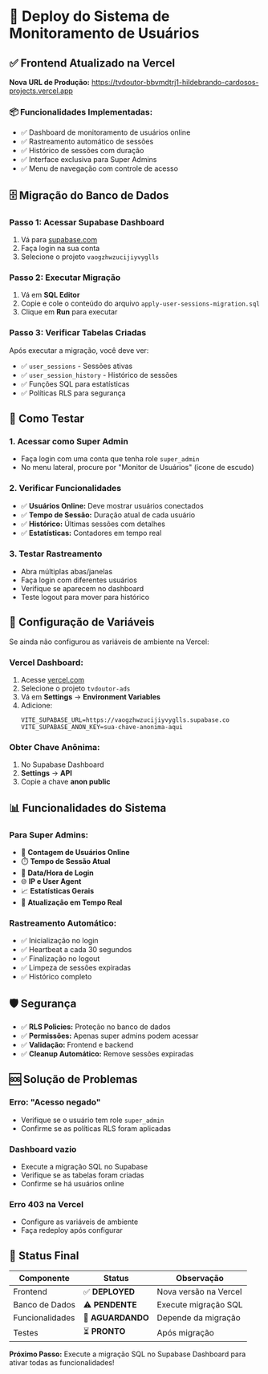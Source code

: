 # 🚀 Deploy do Sistema de Monitoramento de Usuários

## ✅ **Frontend Atualizado na Vercel**

**Nova URL de Produção:** https://tvdoutor-bbvmdtrj1-hildebrando-cardosos-projects.vercel.app

### 📦 **Funcionalidades Implementadas:**
- ✅ Dashboard de monitoramento de usuários online
- ✅ Rastreamento automático de sessões
- ✅ Histórico de sessões com duração
- ✅ Interface exclusiva para Super Admins
- ✅ Menu de navegação com controle de acesso

## 🗄️ **Migração do Banco de Dados**

### **Passo 1: Acessar Supabase Dashboard**
1. Vá para [supabase.com](https://supabase.com)
2. Faça login na sua conta
3. Selecione o projeto `vaogzhwzucijiyvyglls`

### **Passo 2: Executar Migração**
1. Vá em **SQL Editor**
2. Copie e cole o conteúdo do arquivo `apply-user-sessions-migration.sql`
3. Clique em **Run** para executar

### **Passo 3: Verificar Tabelas Criadas**
Após executar a migração, você deve ver:
- ✅ `user_sessions` - Sessões ativas
- ✅ `user_session_history` - Histórico de sessões
- ✅ Funções SQL para estatísticas
- ✅ Políticas RLS para segurança

## 🧪 **Como Testar**

### **1. Acessar como Super Admin**
- Faça login com uma conta que tenha role `super_admin`
- No menu lateral, procure por "Monitor de Usuários" (ícone de escudo)

### **2. Verificar Funcionalidades**
- ✅ **Usuários Online:** Deve mostrar usuários conectados
- ✅ **Tempo de Sessão:** Duração atual de cada usuário
- ✅ **Histórico:** Últimas sessões com detalhes
- ✅ **Estatísticas:** Contadores em tempo real

### **3. Testar Rastreamento**
- Abra múltiplas abas/janelas
- Faça login com diferentes usuários
- Verifique se aparecem no dashboard
- Teste logout para mover para histórico

## 🔧 **Configuração de Variáveis**

Se ainda não configurou as variáveis de ambiente na Vercel:

### **Vercel Dashboard:**
1. Acesse [vercel.com](https://vercel.com)
2. Selecione o projeto `tvdoutor-ads`
3. Vá em **Settings** → **Environment Variables**
4. Adicione:
   ```
   VITE_SUPABASE_URL=https://vaogzhwzucijiyvyglls.supabase.co
   VITE_SUPABASE_ANON_KEY=sua-chave-anonima-aqui
   ```

### **Obter Chave Anônima:**
1. No Supabase Dashboard
2. **Settings** → **API**
3. Copie a chave **anon public**

## 📊 **Funcionalidades do Sistema**

### **Para Super Admins:**
- 👥 **Contagem de Usuários Online**
- ⏱️ **Tempo de Sessão Atual**
- 📅 **Data/Hora de Login**
- 🌐 **IP e User Agent**
- 📈 **Estatísticas Gerais**
- 🔄 **Atualização em Tempo Real**

### **Rastreamento Automático:**
- ✅ Inicialização no login
- ✅ Heartbeat a cada 30 segundos
- ✅ Finalização no logout
- ✅ Limpeza de sessões expiradas
- ✅ Histórico completo

## 🛡️ **Segurança**

- ✅ **RLS Policies:** Proteção no banco de dados
- ✅ **Permissões:** Apenas super admins podem acessar
- ✅ **Validação:** Frontend e backend
- ✅ **Cleanup Automático:** Remove sessões expiradas

## 🆘 **Solução de Problemas**

### **Erro: "Acesso negado"**
- Verifique se o usuário tem role `super_admin`
- Confirme se as políticas RLS foram aplicadas

### **Dashboard vazio**
- Execute a migração SQL no Supabase
- Verifique se as tabelas foram criadas
- Confirme se há usuários online

### **Erro 403 na Vercel**
- Configure as variáveis de ambiente
- Faça redeploy após configurar

## 🎉 **Status Final**

| Componente | Status | Observação |
|------------|--------|------------|
| Frontend | ✅ **DEPLOYED** | Nova versão na Vercel |
| Banco de Dados | ⚠️ **PENDENTE** | Execute migração SQL |
| Funcionalidades | 🔄 **AGUARDANDO** | Depende da migração |
| Testes | ⏳ **PRONTO** | Após migração |

**Próximo Passo:** Execute a migração SQL no Supabase Dashboard para ativar todas as funcionalidades!
